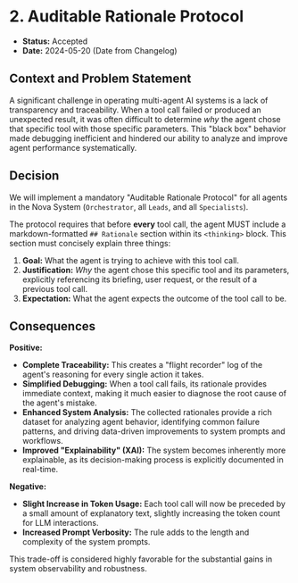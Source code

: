 # 2. Auditable Rationale Protocol

- **Status:** Accepted
- **Date:** 2024-05-20 (Date from Changelog)

## Context and Problem Statement

A significant challenge in operating multi-agent AI systems is a lack of transparency and traceability. When a tool call failed or produced an unexpected result, it was often difficult to determine _why_ the agent chose that specific tool with those specific parameters. This "black box" behavior made debugging inefficient and hindered our ability to analyze and improve agent performance systematically.

## Decision

We will implement a mandatory "Auditable Rationale Protocol" for all agents in the Nova System (`Orchestrator`, all `Leads`, and all `Specialists`).

The protocol requires that before **every** tool call, the agent MUST include a markdown-formatted `## Rationale` section within its `<thinking>` block. This section must concisely explain three things:

1.  **Goal:** What the agent is trying to achieve with this tool call.
2.  **Justification:** _Why_ the agent chose this specific tool and its parameters, explicitly referencing its briefing, user request, or the result of a previous tool call.
3.  **Expectation:** What the agent expects the outcome of the tool call to be.

## Consequences

**Positive:**

- **Complete Traceability:** This creates a "flight recorder" log of the agent's reasoning for every single action it takes.
- **Simplified Debugging:** When a tool call fails, its rationale provides immediate context, making it much easier to diagnose the root cause of the agent's mistake.
- **Enhanced System Analysis:** The collected rationales provide a rich dataset for analyzing agent behavior, identifying common failure patterns, and driving data-driven improvements to system prompts and workflows.
- **Improved "Explainability" (XAI):** The system becomes inherently more explainable, as its decision-making process is explicitly documented in real-time.

**Negative:**

- **Slight Increase in Token Usage:** Each tool call will now be preceded by a small amount of explanatory text, slightly increasing the token count for LLM interactions.
- **Increased Prompt Verbosity:** The rule adds to the length and complexity of the system prompts.

This trade-off is considered highly favorable for the substantial gains in system observability and robustness.
